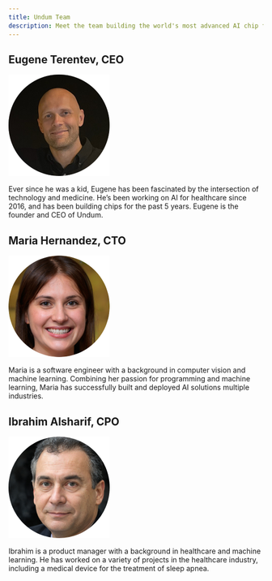 ```yaml
---
title: Undum Team
description: Meet the team building the world's most advanced AI chip for the healthcare industry.
---
```


## Eugene Terentev, CEO

![Eugene Terentev](/images/eugene.png)

Ever since he was a kid, Eugene has been fascinated by the intersection of technology and medicine. He’s been working on AI for healthcare since 2016, and has been building chips for the past 5 years. Eugene is the founder and CEO of Undum.

## Maria Hernandez, CTO

![Maria Hernandez](/images/maria.png)

Maria is a software engineer with a background in computer vision and machine learning. Combining her passion for programming and machine learning, Maria has successfully built and deployed AI solutions multiple industries.

## Ibrahim Alsharif, CPO

![Ibrahim Alsharif](/images/ibrahim.png)

Ibrahim is a product manager with a background in healthcare and machine learning. He has worked on a variety of projects in the healthcare industry, including a medical device for the treatment of sleep apnea.